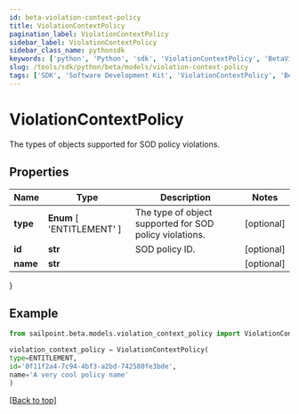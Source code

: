```yaml
---
id: beta-violation-context-policy
title: ViolationContextPolicy
pagination_label: ViolationContextPolicy
sidebar_label: ViolationContextPolicy
sidebar_class_name: pythonsdk
keywords: ['python', 'Python', 'sdk', 'ViolationContextPolicy', 'BetaViolationContextPolicy'] 
slug: /tools/sdk/python/beta/models/violation-context-policy
tags: ['SDK', 'Software Development Kit', 'ViolationContextPolicy', 'BetaViolationContextPolicy']
---
```


# ViolationContextPolicy

The types of objects supported for SOD policy violations.

## Properties

Name | Type | Description | Notes
------------ | ------------- | ------------- | -------------
**type** |  **Enum** [  'ENTITLEMENT' ] | The type of object supported for SOD policy violations. | [optional] 
**id** | **str** | SOD policy ID. | [optional] 
**name** | **str** |  | [optional] 
}

## Example

```python
from sailpoint.beta.models.violation_context_policy import ViolationContextPolicy

violation_context_policy = ViolationContextPolicy(
type=ENTITLEMENT,
id='0f11f2a4-7c94-4bf3-a2bd-742580fe3bde',
name='A very cool policy name'
)

```
[[Back to top]](#) 

